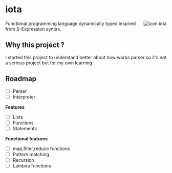 # iota

<img src="https://github.com/iota/tree/master/assets/icon.png" style="max-width:100%" align="right" alt="icon iota">

Functional programming language dynamically typed inspired from S-Expression syntax.

## Why this project ?
I started this project to understand better about how works parser so it's not a
serious project but for my own learning.

## Roadmap

- [ ] Parser
- [ ] Interpreter

**Features**
- [ ] Lists
- [ ] Functions
- [ ] Statements

**Functional features**
- [ ] map,filter,reduce functions
- [ ] Pattern matching
- [ ] Recursion
- [ ] Lambda functions

